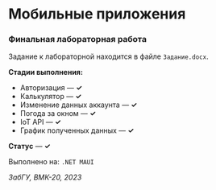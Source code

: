 # Мобильные приложения
### Финальная лабораторная работа

Задание к лабораторной находится в файле `Задание.docx`.  

**Стадии выполнения:**
+ Авторизация — **✓**
+ Калькулятор — **✓**
+ Изменение данных аккаунта — **✓**
+ Погода за окном — **✓**
+ IoT API — **✓**
+ График полученных данных — **✓**

**Статус** —  **✓**

Выполнено на: `.NET MAUI`

*ЗабГУ, ВМК-20, 2023*
